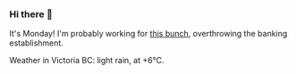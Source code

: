 ### Hi there :wave:

It's Monday! I'm probably working for [this bunch](https://github.com/kohofinancial), overthrowing the banking establishment.

Weather in Victoria BC: light rain, at +6°C.
